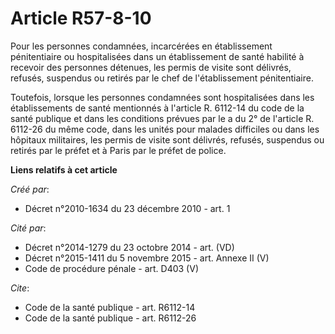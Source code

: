 # Article R57-8-10

Pour les personnes condamnées, incarcérées en établissement pénitentiaire ou hospitalisées dans un établissement de santé
habilité à recevoir des personnes détenues, les permis de visite sont délivrés, refusés, suspendus ou retirés par le chef de
l'établissement pénitentiaire. 

Toutefois, lorsque les personnes condamnées sont hospitalisées dans les établissements de santé mentionnés à l'article R.
6112-14 du code de la santé publique et dans les conditions prévues par le a du 2° de l'article R. 6112-26 du même code, dans
les unités pour malades difficiles ou dans les hôpitaux militaires, les permis de visite sont délivrés, refusés, suspendus ou
retirés par le préfet et à Paris par le préfet de police.

**Liens relatifs à cet article**

_Créé par_:

  - Décret n°2010-1634 du 23 décembre 2010 - art. 1

_Cité par_:

  - Décret n°2014-1279 du 23 octobre 2014 - art. (VD)
  - Décret n°2015-1411 du 5 novembre 2015 - art. Annexe II (V)
  - Code de procédure pénale - art. D403 (V)

_Cite_:

  - Code de la santé publique - art. R6112-14
  - Code de la santé publique - art. R6112-26
